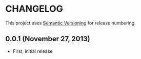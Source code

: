 # CHANGELOG

This project uses [Semantic Versioning](http://semver.org/) for release numbering.

## 0.0.1 (November 27, 2013)

* First, initial release
